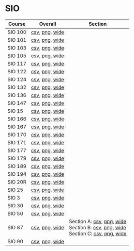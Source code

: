 # SIO

| Course | Overall | Section |
| ------ | ------- | ------- |
| SIO 100 | [csv](https://github.com/UCSD-Historical-Enrollment-Data/2025Fall/blob/main/overall/SIO%20100.csv), [png](https://raw.githubusercontent.com/UCSD-Historical-Enrollment-Data/2025Fall/main/plot_overall/SIO%20100.png), [wide](https://raw.githubusercontent.com/UCSD-Historical-Enrollment-Data/2025Fall/main/plot_overall_wide/SIO%20100.png) |  |
| SIO 101 | [csv](https://github.com/UCSD-Historical-Enrollment-Data/2025Fall/blob/main/overall/SIO%20101.csv), [png](https://raw.githubusercontent.com/UCSD-Historical-Enrollment-Data/2025Fall/main/plot_overall/SIO%20101.png), [wide](https://raw.githubusercontent.com/UCSD-Historical-Enrollment-Data/2025Fall/main/plot_overall_wide/SIO%20101.png) |  |
| SIO 103 | [csv](https://github.com/UCSD-Historical-Enrollment-Data/2025Fall/blob/main/overall/SIO%20103.csv), [png](https://raw.githubusercontent.com/UCSD-Historical-Enrollment-Data/2025Fall/main/plot_overall/SIO%20103.png), [wide](https://raw.githubusercontent.com/UCSD-Historical-Enrollment-Data/2025Fall/main/plot_overall_wide/SIO%20103.png) |  |
| SIO 105 | [csv](https://github.com/UCSD-Historical-Enrollment-Data/2025Fall/blob/main/overall/SIO%20105.csv), [png](https://raw.githubusercontent.com/UCSD-Historical-Enrollment-Data/2025Fall/main/plot_overall/SIO%20105.png), [wide](https://raw.githubusercontent.com/UCSD-Historical-Enrollment-Data/2025Fall/main/plot_overall_wide/SIO%20105.png) |  |
| SIO 117 | [csv](https://github.com/UCSD-Historical-Enrollment-Data/2025Fall/blob/main/overall/SIO%20117.csv), [png](https://raw.githubusercontent.com/UCSD-Historical-Enrollment-Data/2025Fall/main/plot_overall/SIO%20117.png), [wide](https://raw.githubusercontent.com/UCSD-Historical-Enrollment-Data/2025Fall/main/plot_overall_wide/SIO%20117.png) |  |
| SIO 122 | [csv](https://github.com/UCSD-Historical-Enrollment-Data/2025Fall/blob/main/overall/SIO%20122.csv), [png](https://raw.githubusercontent.com/UCSD-Historical-Enrollment-Data/2025Fall/main/plot_overall/SIO%20122.png), [wide](https://raw.githubusercontent.com/UCSD-Historical-Enrollment-Data/2025Fall/main/plot_overall_wide/SIO%20122.png) |  |
| SIO 124 | [csv](https://github.com/UCSD-Historical-Enrollment-Data/2025Fall/blob/main/overall/SIO%20124.csv), [png](https://raw.githubusercontent.com/UCSD-Historical-Enrollment-Data/2025Fall/main/plot_overall/SIO%20124.png), [wide](https://raw.githubusercontent.com/UCSD-Historical-Enrollment-Data/2025Fall/main/plot_overall_wide/SIO%20124.png) |  |
| SIO 132 | [csv](https://github.com/UCSD-Historical-Enrollment-Data/2025Fall/blob/main/overall/SIO%20132.csv), [png](https://raw.githubusercontent.com/UCSD-Historical-Enrollment-Data/2025Fall/main/plot_overall/SIO%20132.png), [wide](https://raw.githubusercontent.com/UCSD-Historical-Enrollment-Data/2025Fall/main/plot_overall_wide/SIO%20132.png) |  |
| SIO 136 | [csv](https://github.com/UCSD-Historical-Enrollment-Data/2025Fall/blob/main/overall/SIO%20136.csv), [png](https://raw.githubusercontent.com/UCSD-Historical-Enrollment-Data/2025Fall/main/plot_overall/SIO%20136.png), [wide](https://raw.githubusercontent.com/UCSD-Historical-Enrollment-Data/2025Fall/main/plot_overall_wide/SIO%20136.png) |  |
| SIO 147 | [csv](https://github.com/UCSD-Historical-Enrollment-Data/2025Fall/blob/main/overall/SIO%20147.csv), [png](https://raw.githubusercontent.com/UCSD-Historical-Enrollment-Data/2025Fall/main/plot_overall/SIO%20147.png), [wide](https://raw.githubusercontent.com/UCSD-Historical-Enrollment-Data/2025Fall/main/plot_overall_wide/SIO%20147.png) |  |
| SIO 15 | [csv](https://github.com/UCSD-Historical-Enrollment-Data/2025Fall/blob/main/overall/SIO%2015.csv), [png](https://raw.githubusercontent.com/UCSD-Historical-Enrollment-Data/2025Fall/main/plot_overall/SIO%2015.png), [wide](https://raw.githubusercontent.com/UCSD-Historical-Enrollment-Data/2025Fall/main/plot_overall_wide/SIO%2015.png) |  |
| SIO 166 | [csv](https://github.com/UCSD-Historical-Enrollment-Data/2025Fall/blob/main/overall/SIO%20166.csv), [png](https://raw.githubusercontent.com/UCSD-Historical-Enrollment-Data/2025Fall/main/plot_overall/SIO%20166.png), [wide](https://raw.githubusercontent.com/UCSD-Historical-Enrollment-Data/2025Fall/main/plot_overall_wide/SIO%20166.png) |  |
| SIO 167 | [csv](https://github.com/UCSD-Historical-Enrollment-Data/2025Fall/blob/main/overall/SIO%20167.csv), [png](https://raw.githubusercontent.com/UCSD-Historical-Enrollment-Data/2025Fall/main/plot_overall/SIO%20167.png), [wide](https://raw.githubusercontent.com/UCSD-Historical-Enrollment-Data/2025Fall/main/plot_overall_wide/SIO%20167.png) |  |
| SIO 170 | [csv](https://github.com/UCSD-Historical-Enrollment-Data/2025Fall/blob/main/overall/SIO%20170.csv), [png](https://raw.githubusercontent.com/UCSD-Historical-Enrollment-Data/2025Fall/main/plot_overall/SIO%20170.png), [wide](https://raw.githubusercontent.com/UCSD-Historical-Enrollment-Data/2025Fall/main/plot_overall_wide/SIO%20170.png) |  |
| SIO 171 | [csv](https://github.com/UCSD-Historical-Enrollment-Data/2025Fall/blob/main/overall/SIO%20171.csv), [png](https://raw.githubusercontent.com/UCSD-Historical-Enrollment-Data/2025Fall/main/plot_overall/SIO%20171.png), [wide](https://raw.githubusercontent.com/UCSD-Historical-Enrollment-Data/2025Fall/main/plot_overall_wide/SIO%20171.png) |  |
| SIO 177 | [csv](https://github.com/UCSD-Historical-Enrollment-Data/2025Fall/blob/main/overall/SIO%20177.csv), [png](https://raw.githubusercontent.com/UCSD-Historical-Enrollment-Data/2025Fall/main/plot_overall/SIO%20177.png), [wide](https://raw.githubusercontent.com/UCSD-Historical-Enrollment-Data/2025Fall/main/plot_overall_wide/SIO%20177.png) |  |
| SIO 179 | [csv](https://github.com/UCSD-Historical-Enrollment-Data/2025Fall/blob/main/overall/SIO%20179.csv), [png](https://raw.githubusercontent.com/UCSD-Historical-Enrollment-Data/2025Fall/main/plot_overall/SIO%20179.png), [wide](https://raw.githubusercontent.com/UCSD-Historical-Enrollment-Data/2025Fall/main/plot_overall_wide/SIO%20179.png) |  |
| SIO 189 | [csv](https://github.com/UCSD-Historical-Enrollment-Data/2025Fall/blob/main/overall/SIO%20189.csv), [png](https://raw.githubusercontent.com/UCSD-Historical-Enrollment-Data/2025Fall/main/plot_overall/SIO%20189.png), [wide](https://raw.githubusercontent.com/UCSD-Historical-Enrollment-Data/2025Fall/main/plot_overall_wide/SIO%20189.png) |  |
| SIO 194 | [csv](https://github.com/UCSD-Historical-Enrollment-Data/2025Fall/blob/main/overall/SIO%20194.csv), [png](https://raw.githubusercontent.com/UCSD-Historical-Enrollment-Data/2025Fall/main/plot_overall/SIO%20194.png), [wide](https://raw.githubusercontent.com/UCSD-Historical-Enrollment-Data/2025Fall/main/plot_overall_wide/SIO%20194.png) |  |
| SIO 20R | [csv](https://github.com/UCSD-Historical-Enrollment-Data/2025Fall/blob/main/overall/SIO%2020R.csv), [png](https://raw.githubusercontent.com/UCSD-Historical-Enrollment-Data/2025Fall/main/plot_overall/SIO%2020R.png), [wide](https://raw.githubusercontent.com/UCSD-Historical-Enrollment-Data/2025Fall/main/plot_overall_wide/SIO%2020R.png) |  |
| SIO 25 | [csv](https://github.com/UCSD-Historical-Enrollment-Data/2025Fall/blob/main/overall/SIO%2025.csv), [png](https://raw.githubusercontent.com/UCSD-Historical-Enrollment-Data/2025Fall/main/plot_overall/SIO%2025.png), [wide](https://raw.githubusercontent.com/UCSD-Historical-Enrollment-Data/2025Fall/main/plot_overall_wide/SIO%2025.png) |  |
| SIO 3 | [csv](https://github.com/UCSD-Historical-Enrollment-Data/2025Fall/blob/main/overall/SIO%203.csv), [png](https://raw.githubusercontent.com/UCSD-Historical-Enrollment-Data/2025Fall/main/plot_overall/SIO%203.png), [wide](https://raw.githubusercontent.com/UCSD-Historical-Enrollment-Data/2025Fall/main/plot_overall_wide/SIO%203.png) |  |
| SIO 30 | [csv](https://github.com/UCSD-Historical-Enrollment-Data/2025Fall/blob/main/overall/SIO%2030.csv), [png](https://raw.githubusercontent.com/UCSD-Historical-Enrollment-Data/2025Fall/main/plot_overall/SIO%2030.png), [wide](https://raw.githubusercontent.com/UCSD-Historical-Enrollment-Data/2025Fall/main/plot_overall_wide/SIO%2030.png) |  |
| SIO 50 | [csv](https://github.com/UCSD-Historical-Enrollment-Data/2025Fall/blob/main/overall/SIO%2050.csv), [png](https://raw.githubusercontent.com/UCSD-Historical-Enrollment-Data/2025Fall/main/plot_overall/SIO%2050.png), [wide](https://raw.githubusercontent.com/UCSD-Historical-Enrollment-Data/2025Fall/main/plot_overall_wide/SIO%2050.png) |  |
| SIO 87 | [csv](https://github.com/UCSD-Historical-Enrollment-Data/2025Fall/blob/main/overall/SIO%2087.csv), [png](https://raw.githubusercontent.com/UCSD-Historical-Enrollment-Data/2025Fall/main/plot_overall/SIO%2087.png), [wide](https://raw.githubusercontent.com/UCSD-Historical-Enrollment-Data/2025Fall/main/plot_overall_wide/SIO%2087.png) | Section A: [csv](https://github.com/UCSD-Historical-Enrollment-Data/2025Fall/blob/main/section/SIO%2087_A.csv), [png](https://raw.githubusercontent.com/UCSD-Historical-Enrollment-Data/2025Fall/main/plot_section/SIO%2087_A.png), [wide](https://raw.githubusercontent.com/UCSD-Historical-Enrollment-Data/2025Fall/main/plot_section_wide/SIO%2087_A.png)<br>Section B: [csv](https://github.com/UCSD-Historical-Enrollment-Data/2025Fall/blob/main/section/SIO%2087_B.csv), [png](https://raw.githubusercontent.com/UCSD-Historical-Enrollment-Data/2025Fall/main/plot_section/SIO%2087_B.png), [wide](https://raw.githubusercontent.com/UCSD-Historical-Enrollment-Data/2025Fall/main/plot_section_wide/SIO%2087_B.png)<br>Section C: [csv](https://github.com/UCSD-Historical-Enrollment-Data/2025Fall/blob/main/section/SIO%2087_C.csv), [png](https://raw.githubusercontent.com/UCSD-Historical-Enrollment-Data/2025Fall/main/plot_section/SIO%2087_C.png), [wide](https://raw.githubusercontent.com/UCSD-Historical-Enrollment-Data/2025Fall/main/plot_section_wide/SIO%2087_C.png) |
| SIO 90 | [csv](https://github.com/UCSD-Historical-Enrollment-Data/2025Fall/blob/main/overall/SIO%2090.csv), [png](https://raw.githubusercontent.com/UCSD-Historical-Enrollment-Data/2025Fall/main/plot_overall/SIO%2090.png), [wide](https://raw.githubusercontent.com/UCSD-Historical-Enrollment-Data/2025Fall/main/plot_overall_wide/SIO%2090.png) |  |
